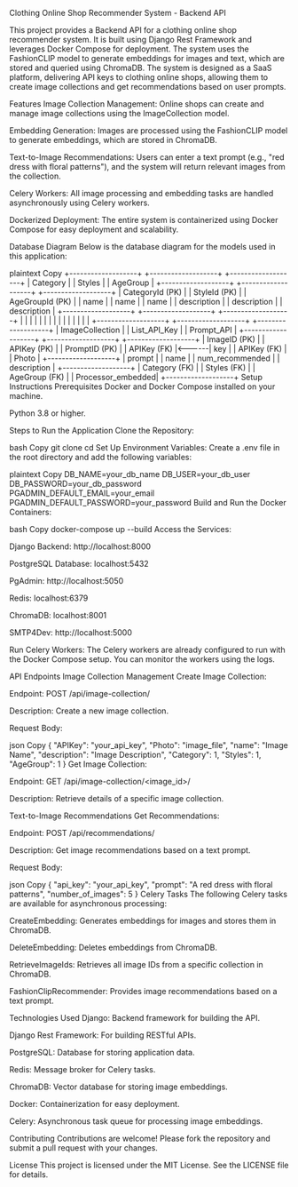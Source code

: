 Clothing Online Shop Recommender System - Backend API

This project provides a Backend API for a clothing online shop recommender system. It is built using Django Rest Framework and leverages Docker Compose for deployment. The system uses the FashionCLIP model to generate embeddings for images and text, which are stored and queried using ChromaDB. The system is designed as a SaaS platform, delivering API keys to clothing online shops, allowing them to create image collections and get recommendations based on user prompts.

Features
Image Collection Management: Online shops can create and manage image collections using the ImageCollection model.

Embedding Generation: Images are processed using the FashionCLIP model to generate embeddings, which are stored in ChromaDB.

Text-to-Image Recommendations: Users can enter a text prompt (e.g., "red dress with floral patterns"), and the system will return relevant images from the collection.

Celery Workers: All image processing and embedding tasks are handled asynchronously using Celery workers.

Dockerized Deployment: The entire system is containerized using Docker Compose for easy deployment and scalability.

Database Diagram
Below is the database diagram for the models used in this application:

plaintext
Copy
+-------------------+       +-------------------+       +-------------------+
|    Category       |       |      Styles       |       |     AgeGroup      |
+-------------------+       +-------------------+       +-------------------+
| CategoryId (PK)   |       | StyleId (PK)      |       | AgeGroupId (PK)   |
| name              |       | name              |       | name              |
| description       |       | description       |       | description       |
+-------------------+       +-------------------+       +-------------------+
        |                         |                         |
        |                         |                         |
        |                         |                         |
        |                         |                         |
        |                         |                         |
+-------------------+       +-------------------+       +-------------------+
|  ImageCollection  |       |   List_API_Key    |       |   Prompt_API      |
+-------------------+       +-------------------+       +-------------------+
| ImageID (PK)      |       | APIKey (PK)       |       | PromptID (PK)     |
| APIKey (FK)       |<------| key               |       | APIKey (FK)       |
| Photo             |       +-------------------+       | prompt            |
| name              |                                  | num_recommended   |
| description       |                                  +-------------------+
| Category (FK)     |
| Styles (FK)       |
| AgeGroup (FK)     |
| Processor_embedded|
+-------------------+
Setup Instructions
Prerequisites
Docker and Docker Compose installed on your machine.

Python 3.8 or higher.

Steps to Run the Application
Clone the Repository:

bash
Copy
git clone <repository-url>
cd <repository-folder>
Set Up Environment Variables:
Create a .env file in the root directory and add the following variables:

plaintext
Copy
DB_NAME=your_db_name
DB_USER=your_db_user
DB_PASSWORD=your_db_password
PGADMIN_DEFAULT_EMAIL=your_email
PGADMIN_DEFAULT_PASSWORD=your_password
Build and Run the Docker Containers:

bash
Copy
docker-compose up --build
Access the Services:

Django Backend: http://localhost:8000

PostgreSQL Database: localhost:5432

PgAdmin: http://localhost:5050

Redis: localhost:6379

ChromaDB: localhost:8001

SMTP4Dev: http://localhost:5000

Run Celery Workers:
The Celery workers are already configured to run with the Docker Compose setup. You can monitor the workers using the logs.

API Endpoints
Image Collection Management
Create Image Collection:

Endpoint: POST /api/image-collection/

Description: Create a new image collection.

Request Body:

json
Copy
{
  "APIKey": "your_api_key",
  "Photo": "image_file",
  "name": "Image Name",
  "description": "Image Description",
  "Category": 1,
  "Styles": 1,
  "AgeGroup": 1
}
Get Image Collection:

Endpoint: GET /api/image-collection/<image_id>/

Description: Retrieve details of a specific image collection.

Text-to-Image Recommendations
Get Recommendations:

Endpoint: POST /api/recommendations/

Description: Get image recommendations based on a text prompt.

Request Body:

json
Copy
{
  "api_key": "your_api_key",
  "prompt": "A red dress with floral patterns",
  "number_of_images": 5
}
Celery Tasks
The following Celery tasks are available for asynchronous processing:

CreateEmbedding: Generates embeddings for images and stores them in ChromaDB.

DeleteEmbedding: Deletes embeddings from ChromaDB.

RetrieveImageIds: Retrieves all image IDs from a specific collection in ChromaDB.

FashionClipRecommender: Provides image recommendations based on a text prompt.

Technologies Used
Django: Backend framework for building the API.

Django Rest Framework: For building RESTful APIs.

PostgreSQL: Database for storing application data.

Redis: Message broker for Celery tasks.

ChromaDB: Vector database for storing image embeddings.

Docker: Containerization for easy deployment.

Celery: Asynchronous task queue for processing image embeddings.

Contributing
Contributions are welcome! Please fork the repository and submit a pull request with your changes.

License
This project is licensed under the MIT License. See the LICENSE file for details.